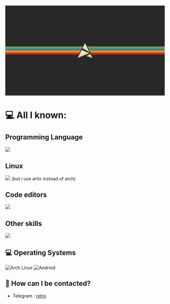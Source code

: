 ![](https://github.com/retrovisionagain/retrovisionagain/blob/main/artix.png)
# 💻 All I known:
## Programming Language
![](https://skillicons.dev/icons?i=html,css,js,dart,c,py)
## Linux
![](https://skillicons.dev/icons?i=arch,linux) (but i use artix instead of arch)
## Code editors
![](https://skillicons.dev/icons?i=neovim,vscodium)
## Other skills
![](https://skillicons.dev/icons?i=github)

<h2 align="left">💻 Operating Systems</h2>

<div align="left">
  <img src="https://img.shields.io/badge/Arch%20Linux-1793D1?logo=arch-linux&logoColor=white&style=for-the-badge" height="28" alt="Arch Linux"/>
  <img src="https://img.shields.io/badge/Android-3DDC84?logo=android&logoColor=white&style=for-the-badge" height="28" alt="Android"/>
</div>

## 💬 How can I be contacted?

* Telegram : <a href="https://t.me/veryretroinfo" target="_blank">retro</a>


